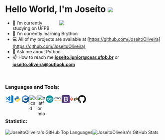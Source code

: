 # Hello World, I'm Joseíto <img src="https://raw.githubusercontent.com/aemmadi/aemmadi/master/wave.gif" width="30px">

<img align='right' src="https://media.giphy.com/media/SWoSkN6DxTszqIKEqv/giphy.gif" width="330">


- 🔭 I’m currently studying on UFPB
- 🌱 I’m currently learning Brython
- 💻 All of my projects are available at [https://github.com/JoseitoOliveira](https://github.com/JoseitoOliveira)
- 💬 Ask me about Python
- 📫 How to reach me **joseito.junior@cear.ufpb.br** or **joseito.oliveira@outlook.com**

<br />

### Languages and Tools:

<img align="left" alt="Visual Studio Code" width="26px" src="https://raw.githubusercontent.com/github/explore/80688e429a7d4ef2fca1e82350fe8e3517d3494d/topics/visual-studio-code/visual-studio-code.png" />

<img align="left" alt="Python" width="26px" src="https://raw.githubusercontent.com/github/explore/80688e429a7d4ef2fca1e82350fe8e3517d3494d/topics/python/python.png" />

<img align="left" alt="C++" width="26px" src="https://raw.githubusercontent.com/github/explore/80688e429a7d4ef2fca1e82350fe8e3517d3494d/topics/cpp/cpp.png" />

<img align="left" alt="kicad" width="26px" src="https://user-images.githubusercontent.com/352202/53980744-60746100-4111-11e9-9f8c-17ca6b50efd8.png" />

<img align="left" alt="platformio" width="26px" src="https://cdn.platformio.org/images/platformio-logo.17fdc3bc.png" />

<img align="left" alt="Arduino" width="26px" src="https://raw.githubusercontent.com/github/explore/80688e429a7d4ef2fca1e82350fe8e3517d3494d/topics/arduino/arduino.png" />

<img align="left" alt="AWS" width="26px" src="https://raw.githubusercontent.com/github/explore/fbceb94436312b6dacde68d122a5b9c7d11f9524/topics/aws/aws.png" />

<img align="left" alt="bootstrap" width="26px" src="https://raw.githubusercontent.com/github/explore/80688e429a7d4ef2fca1e82350fe8e3517d3494d/topics/bootstrap/bootstrap.png" />

<img align="left" alt="Git" width="26px" src="https://raw.githubusercontent.com/github/explore/80688e429a7d4ef2fca1e82350fe8e3517d3494d/topics/git/git.png" />

<img align="left" alt="GitHub" width="26px" src="https://raw.githubusercontent.com/github/explore/78df643247d429f6cc873026c0622819ad797942/topics/github/github.png" />

<br />
<br />
<br />

### Statistic:

<img align="left" alt="JoseitoOliveira's GitHub Top Languages" src="https://github-readme-stats.vercel.app/api/top-langs/?username=JoseitoOliveira&layout=compact&hide_border=true" />
<img align="left" alt="JoseitoOliveira's GitHub Stats" src="https://github-readme-stats.vercel.app/api?username=JoseitoOliveira&show_icons=true&hide_border=true" />
